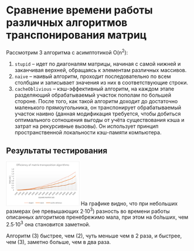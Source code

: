 # Сравнение времени работы различных алгоритмов транспонирования матриц
Рассмотрим 3 алгоритма c асимптотикой O(n<sup>2</sup>):
1. `stupid` – идет по диагоналям матрицы, начиная с самой нижней и
заканчивая верхней, обращаясь к элементам различных массивов.
1. `naive` – наивый алгоритм, проходит последовательно по всем столбцам
и записывает значения из них в соответствующие строки.
1. `cacheOblivious` – кэш-эффективный алгоритм, на каждом этапе
разделяющий обрабатываемый участок пополам по большей стороне. После того,
как такой алгоритм доходит до достаточно маленького прямоугольника, он
транспонирует обрабатываемый участок наивно (данная модификация требуется,
чтобы добиться оптимального сотношения выгоды от учёта существования
кэша и затрат на рекурсивные вызовы). Он использует принцип пространственной
локальности кэш-памяти компьютера.

## Результаты тестирования
<img src="Efficiency%20of%20matrix%20transposition%20algorithms.png" alt="Результаты тестирования" width="200"/>
На графике видно, что при небольших размерах (не превышающих 2&middot;10<sup>3</sup>)
разность во времени работы описанных алгоритмов пренебрежимо мала, при этом
на бо&#x301;льших, чем 2.5&middot;10<sup>3</sup> она становится заметной.

Алгоритм (3) быстрее, чем (2), чуть меньше чем в 2 раза, и быстрее, чем (3),
заметно больше, чем в два раза.